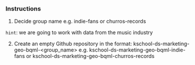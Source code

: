 ### Instructions
1) Decide group name
e.g. indie-fans or churros-records

`hint`: we are going to work with data from the music industry

2) Create an empty Github repository in the format: kschool-ds-marketing-geo-bqml-<group_name>
e.g. kschool-ds-marketing-geo-bqml-indie-fans or kschool-ds-marketing-geo-bqml-churros-records